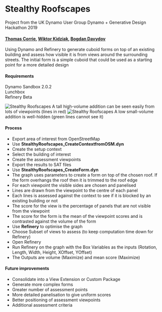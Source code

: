 # Stealthy Roofscapes
Project from the UK Dynamo User Group Dynamo + Generative Design Hackathon 2019

#### [Thomas Corrie](https://github.com/thomascorrie), [Wiktor Kidziak](https://github.com/wawa2016), [Bogdan Davydov](https://github.com/BDavydov)

Using Dynamo and Refinery to generate cuboid forms on top of an existing building and assess how visible it is from views around the surrounding streets. The initial form is a simple cuboid that could be used as a starting point for a more detailed design

#### Requirements
Dynamo Sandbox 2.0.2  
Lunchbox  
Refinery Beta  

![Stealthy Roofscapes](https://github.com/thomascorrie/StealthyRoofscapes/blob/master/images/1-FirstTest-lowest%20score%2C%20smallest%20volume.PNG)
A tall high-volume addition can be seen easily from lots of viewpoints (lines in red)
![Stealthy Roofscapes](https://github.com/thomascorrie/StealthyRoofscapes/blob/master/images/1-FirstTest-best%20score.PNG)
A low small-volume addition is well-hidden (green lines cannot see it)

#### Process
* Export area of interest from OpenStreetMap
* Use **StealthyRoofscapes_CreateContextfromOSM.dyn** 
* Create the setup context
* Select the building of interest
* Create the assessment viewpoints
* Export the results to SAT files
* Use **StealthyRoofscapes_CreateForm.dyn**
* The graph uses parameters to create a form on top of the chosen roof. If the form overhangs the roof then it is trimmed to the roof edge
* For each viewpoint the visible sides are chosen and panelised
* Lines are drawn from the viewpoint to the centre of each panel
* Each lines is assessed against the context to see if it is blocked by an existing building or not
* The score for the view is the percentage of panels that are not visible from the viewpoint
* The score for the form is the mean of the viewpoint scores and is contrasted against the volume of the form
* Use **Refinery** to optimise the graph
* Choose Subset of views to assess (to keep computation time down for Refinery)
* Open Refinery
* Run Refinery on the graph with the Box Variables as the inputs (Rotation, Length, Width, Height, XOffset, YOffset)
* The Outputs are volume (Maximize) and mean score (Maximize)

#### Future improvements
* Consolidate into a View Extension or Custom Package
* Generate more complex forms
* Greater number of assessment points
* More detailed panelisation to give uniform scores
* Better positioning of assessment viewpoints
* Additional assessment criteria
